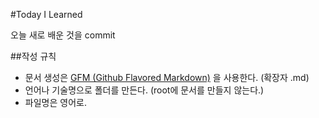 #Today I Learned

오늘 새로 배운 것을 commit

##작성 규칙

- 문서 생성은 [GFM (Github Flavored Markdown)](https://help.github.com/categories/writing-on-github/) 을 사용한다. (확장자 .md)
- 언어나 기술명으로 폴더를 만든다. (root에 문서를 만들지 않는다.)
- 파일명은 영어로.

